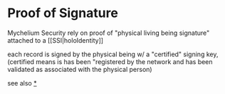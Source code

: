 # Proof of Signature


Mychelium Security rely on proof of "physical living being signature" attached to a [[SSI|holoIdentity]]

 each record is signed by the physical being w/ a "certified" signing key,
 (certified means is has been "registered by the network and has been validated as associated with the physical person)
 

see also [*](https://uniris.io/assets/yellowpapers/UNIRIS-YellowPaper-Season1-Network.pdf)
